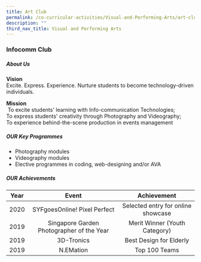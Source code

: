 ```yaml
---
title: Art Club
permalink: /co-curricular-activities/Visual-and-Performing-Arts/art-club/
description: ""
third_nav_title: Visual and Performing Arts
---
```

### Infocomm Club
##### About Us

**Vision** <br>Excite. Express. Experience. Nurture students to become technology-driven individuals.

**Mission**<br> To excite students' learning with Info-communication Technologies;  <br>
To express students' creativity through Photography and Videography;  <Br>
To experience behind-the-scene production in events management

##### OUR Key Programmes

*   Photography modules
*   Videography modules
*   Elective programmes in coding, web-designing and/or AVA

##### OUR Achievements

| Year | Event | Achievement |
|:---:|:---:|:---:|
|  2020 |  SYFgoesOnline! Pixel Perfect |  Selected entry for online showcase |
| 2019 | Singapore Garden Photographer of the Year | Merit Winner (Youth Category) |
|  2019 | 3D-Tronics  | Best Design for Elderly  |
|  2019 | N.EMation  | Top 100 Teams  |